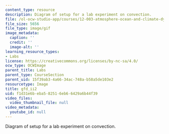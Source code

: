 ```yaml
---
content_type: resource
description: Diagram of setup for a lab experiment on convection.
file: /ol-ocw-studio-app/courses/12-003-atmosphere-ocean-and-climate-dynamics-fall-2008/f1d31e6beba582516eb66429a6b44f39_gfd_ii2.gif
file_size: 5656
file_type: image/gif
image_metadata:
  caption: ''
  credit: ''
  image-alt: ''
learning_resource_types:
- Labs
license: https://creativecommons.org/licenses/by-nc-sa/4.0/
ocw_type: OCWImage
parent_title: Labs
parent_type: CourseSection
parent_uid: 15f39ab3-4a66-34ac-748a-b58a5de103e2
resourcetype: Image
title: gfd_ii2
uid: f1d31e6b-eba5-8251-6eb6-6429a6b44f39
video_files:
  video_thumbnail_file: null
video_metadata:
  youtube_id: null
---
```

Diagram of setup for a lab experiment on convection.